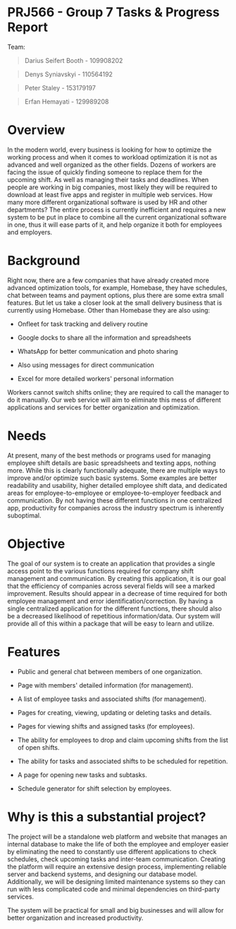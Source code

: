 # PRJ566 - Group 7 Tasks & Progress Report

Team:
> Darius Seifert Booth - 109908202

> Denys Syniavskyi - 110564192

> Peter Staley - 153179197

> Erfan Hemayati - 129989208

# Overview 

In the modern world, every business is looking for how to optimize the working process and when it comes to workload optimization it is not as advanced and well organized as the other fields. Dozens of workers are facing the issue of quickly finding someone to replace them for the upcoming shift. As well as managing their tasks and deadlines. When people are working in big companies, most likely they will be required to download at least five apps and register in multiple web services. How many more different organizational software is used by HR and other departments? The entire process is currently inefficient and requires a new system to be put in place to combine all the current organizational software in one, thus it will ease parts of it, and help organize it both for employees and employers. 
 

# Background 

Right now, there are a few companies that have already created more advanced optimization tools, for example, Homebase, they have schedules, chat between teams and payment options, plus there are some extra small features. But let us take a closer look at the small delivery business that is currently using Homebase. Other than Homebase they are also using: 

- Onfleet for task tracking and delivery routine  

- Google docks to share all the information and spreadsheets 

- WhatsApp for better communication and photo sharing 

- Also using messages for direct communication 

- Excel for more detailed workers' personal information 

Workers cannot switch shifts online; they are required to call the manager to do it manually. Our web service will aim to eliminate this mess of different applications and services for better organization and optimization. 
 

# Needs 

At present, many of the best methods or programs used for managing employee shift details are basic spreadsheets and texting apps, nothing more. While this is clearly functionally adequate, there are multiple ways to improve and/or optimize such basic systems. Some examples are better readability and usability, higher detailed employee shift data, and dedicated areas for employee-to-employee or employee-to-employer feedback and communication. By not having these different functions in one centralized app, productivity for companies across the industry spectrum is inherently suboptimal. 
 

# Objective 

The goal of our system is to create an application that provides a single access point to the various functions required for company shift management and communication. By creating this application, it is our goal that the efficiency of companies across several fields will see a marked improvement. Results should appear in a decrease of time required for both employee management and error identification/correction. By having a single centralized application for the different functions, there should also be a decreased likelihood of repetitious information/data. Our system will provide all of this within a package that will be easy to learn and utilize. 
 

# Features 

- Public and general chat between members of one organization. 

- Page with members' detailed information (for management). 

- A list of employee tasks and associated shifts (for management). 

- Pages for creating, viewing, updating or deleting tasks and details. 

- Pages for viewing shifts and assigned tasks (for employees). 

- The ability for employees to drop and claim upcoming shifts from the list of open shifts. 

- The ability for tasks and associated shifts to be scheduled for repetition.  

- A page for opening new tasks and subtasks. 

- Schedule generator for shift selection by employees. 

 

# Why is this a substantial project? 

The project will be a standalone web platform and website that manages an internal database to make the life of both the employee and employer easier by eliminating the need to constantly use different applications to check schedules, check upcoming tasks and inter-team communication. Creating the platform will require an extensive design process, implementing reliable server and backend systems, and designing our database model. Additionally, we will be designing limited maintenance systems so they can run with less complicated code and minimal dependencies on third-party services. 

The system will be practical for small and big businesses and will allow for better organization and increased productivity. 
